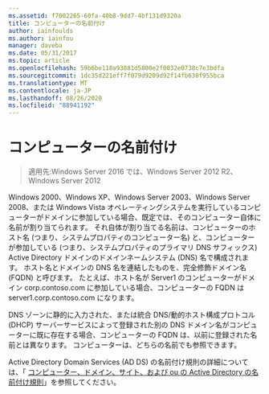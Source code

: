 ```yaml
---
ms.assetid: f7002265-60fa-40b8-9dd7-4bf131d9320a
title: コンピューターの名前付け
author: iainfoulds
ms.author: iainfou
manager: daveba
ms.date: 05/31/2017
ms.topic: article
ms.openlocfilehash: 59b6be118a93881d5800e2f0032e0738c7e3bdfa
ms.sourcegitcommit: 1dc35d221eff7f079d9209d92f14fb630f955bca
ms.translationtype: MT
ms.contentlocale: ja-JP
ms.lasthandoff: 08/26/2020
ms.locfileid: "88941192"
---
```

# <a name="computer-naming"></a>コンピューターの名前付け

> 適用先:Windows Server 2016 では、Windows Server 2012 R2、Windows Server 2012

Windows 2000、Windows XP、Windows Server 2003、Windows Server 2008、または Windows Vista オペレーティングシステムを実行しているコンピューターがドメインに参加している場合、既定では、そのコンピューター自体に名前が割り当てられます。 それ自体が割り当てる名前は、コンピューターのホスト名 (つまり、システムプロパティのコンピューター名) と、コンピューターが参加している (つまり、システムプロパティのプライマリ DNS サフィックス) Active Directory ドメインのドメインネームシステム (DNS) 名で構成されます。 ホスト名とドメインの DNS 名を連結したものを、完全修飾ドメイン名 (FQDN) と呼びます。 たとえば、ホスト名が Server1 のコンピューターがドメイン corp.contoso.com に参加している場合、コンピューターの FQDN は server1.corp.contoso.com になります。

DNS ゾーンに静的に入力された、または統合 DNS/動的ホスト構成プロトコル (DHCP) サーバーサービスによって登録された別の DNS ドメイン名がコンピューターに既に存在する場合、コンピューターの FQDN は、以前に登録された名前とは異なります。 コンピューターは、どちらの名前でも参照できます。

Active Directory Domain Services (AD DS) の名前付け規則の詳細については、「 [コンピューター、ドメイン、サイト、および ou の Active Directory の名前付け規則](https://support.microsoft.com/help/909264/)」を参照してください。
